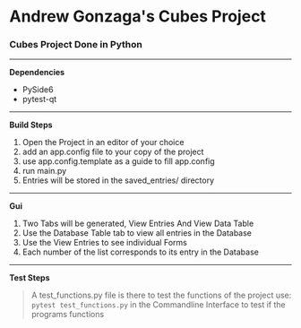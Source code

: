 # Andrew Gonzaga's Cubes Project

### Cubes Project Done in Python

--------------------------------------------------------------

**Dependencies**

- PySide6
- pytest-qt

--------------------------------------------------------------

**Build Steps**

1. Open the Project in an editor of your choice
2. add an app.config file to your copy of the project
3. use app.config.template as a guide to fill app.config
4. run main.py
5. Entries will be stored in the saved_entries/ directory

--------------------------------------------------------------

**Gui**
1. Two Tabs will be generated, View Entries And View Data Table
2. Use the Database Table tab to view all entries in the Database
3. Use the View Entries to see individual Forms
4. Each number of the list corresponds to its entry in the Database

--------------------------------------------------------------
**Test Steps**

> A test_functions.py file is there to test the functions of the project use: 
``` pytest test_functions.py ```
> in the Commandline Interface to test if the programs functions
